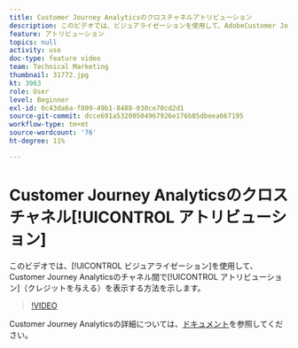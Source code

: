 ```yaml
---
title: Customer Journey Analyticsのクロスチャネルアトリビューション
description: このビデオでは、ビジュアライゼーションを使用して、AdobeCustomer Journey Analyticsのチャネル間でアトリビューションを表示する（クレジットを与える）方法を示します。
feature: アトリビューション
topics: null
activity: use
doc-type: feature video
team: Technical Marketing
thumbnail: 31772.jpg
kt: 3963
role: User
level: Beginner
exl-id: 0c43da6a-f809-49b1-8488-030ce70cd2d1
source-git-commit: dcce691a53200504967926e176b85dbeea667195
workflow-type: tm+mt
source-wordcount: '76'
ht-degree: 11%

---
```


# Customer Journey Analyticsのクロスチャネル[!UICONTROL アトリビューション]

このビデオでは、[!UICONTROL ビジュアライゼーション]を使用して、Customer Journey Analyticsのチャネル間で[!UICONTROL アトリビューション]（クレジットを与える）を表示する方法を示します。

>[!VIDEO](https://video.tv.adobe.com/v/31772/?quality=12)

Customer Journey Analyticsの詳細については、[ドキュメント](https://docs.adobe.com/content/help/ja-JP/analytics-platform/using/cja-landing.html)を参照してください。
